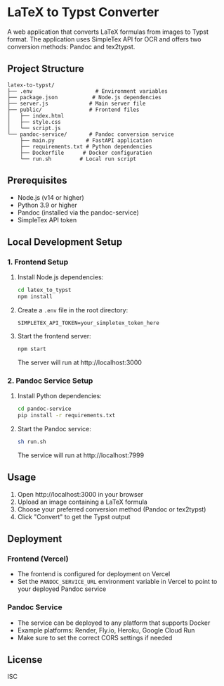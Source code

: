 # LaTeX to Typst Converter

A web application that converts LaTeX formulas from images to Typst format. The application uses SimpleTex API for OCR and offers two conversion methods: Pandoc and tex2typst.

## Project Structure

```
latex-to-typst/
├── .env                    # Environment variables
├── package.json           # Node.js dependencies
├── server.js             # Main server file
├── public/               # Frontend files
│   ├── index.html
│   ├── style.css
│   └── script.js
└── pandoc-service/       # Pandoc conversion service
    ├── main.py          # FastAPI application
    ├── requirements.txt # Python dependencies
    ├── Dockerfile      # Docker configuration
    └── run.sh         # Local run script
```

## Prerequisites

- Node.js (v14 or higher)
- Python 3.9 or higher
- Pandoc (installed via the pandoc-service)
- SimpleTex API token

## Local Development Setup

### 1. Frontend Setup

1. Install Node.js dependencies:
   ```bash
   cd latex_to_typst
   npm install
   ```

2. Create a `.env` file in the root directory:
   ```
   SIMPLETEX_API_TOKEN=your_simpletex_token_here
   ```

3. Start the frontend server:
   ```bash
   npm start
   ```
   The server will run at http://localhost:3000

### 2. Pandoc Service Setup

1. Install Python dependencies:
   ```bash
   cd pandoc-service
   pip install -r requirements.txt
   ```

2. Start the Pandoc service:
   ```bash
   sh run.sh
   ```
   The service will run at http://localhost:7999

## Usage

1. Open http://localhost:3000 in your browser
2. Upload an image containing a LaTeX formula
3. Choose your preferred conversion method (Pandoc or tex2typst)
4. Click "Convert" to get the Typst output

## Deployment

### Frontend (Vercel)
- The frontend is configured for deployment on Vercel
- Set the `PANDOC_SERVICE_URL` environment variable in Vercel to point to your deployed Pandoc service

### Pandoc Service
- The service can be deployed to any platform that supports Docker
- Example platforms: Render, Fly.io, Heroku, Google Cloud Run
- Make sure to set the correct CORS settings if needed

## License

ISC